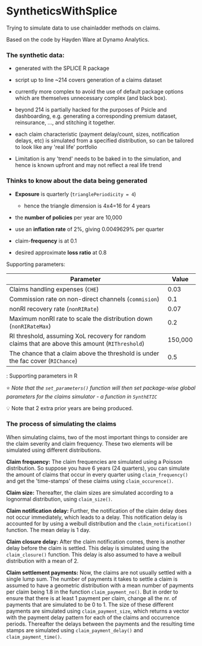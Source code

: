 # SyntheticsWithSplice

Trying to simulate data to use chainladder methods on claims.

Based on the code by Hayden Ware at Dynamo Analytics.

### The synthetic data:

-   generated with the SPLICE R package

-   script up to line \~214 covers generation of a claims dataset

-   currently more complex to avoid the use of default package options which are themselves unnecessary complex (and black box).

-   beyond 214 is partially hacked for the purposes of Psicle and dashboarding, e.g. generating a corresponding premium dataset, reinsurance, ..., and stitching it together.

-   each claim characteristic (payment delay/count, sizes, notification delays, etc) is simulated from a specified distribution, so can be tailored to look like any 'real life' portfolio

-   Limitation is any 'trend' needs to be baked in to the simulation, and hence is known upfront and may not reflect a real life trend

### Thinks to know about the data being generated

-   **Exposure** is quarterly (`trianglePeriodicity = 4`)

    -   hence the triangle dimension is 4x4=16 for 4 years

-   the **number of policies** per year are 10,000

-   use an **inflation rate** of 2%, giving 0.0049629% per quarter

-   claim-**frequency** is at 0.1

-   desired approximate **loss ratio** at 0.8

Supporting parameters:

| Parameter                                                                                        | Value   |
|--------------------------------------------------------------------------------------------------|---------|
| Claims handling expenses (`CHE`)                                                                 | 0.03    |
| Commission rate on non-direct channels (`commision`)                                             | 0.1     |
| nonRI recovery rate (`nonRIRate`)                                                                | 0.07    |
| Maximum nonRI rate to scale the distribution down (`nonRIRateMax`)                               | 0.2     |
| RI threshold, assuming XoL recovery for random claims that are above this amount (`RIThreshold`) | 150,000 |
| The chance that a claim above the threshold is under the fac cover (`RIChance`)                  | 0.5     |

: Supporting parameters in R

⭐ *Note that the `set_parameters()` function will then set package-wise global parameters for the claims simulator - a function in `SynthETIC`*

💡 Note that 2 extra prior years are being produced.

### The process of simulating the claims

When simulating claims, two of the most important things to consider are the claim severity and claim frequency. These two elements will be simulated using different distributions.

**Claim frequency:** The claim frequencies are simulated using a Poisson distribution. So suppose you have 6 years (24 quarters), you can simulate the amount of claims that occur in every quarter using `claim_frequency()` and get the 'time-stamps' of these claims using `claim_occurence()`.

**Claim size:** Thereafter, the claim sizes are simulated according to a lognormal distribution, using `claim_size()`.

**Claim notification delay:** Further, the notification of the claim delay does not occur immediately, which leads to a delay. This notification delay is accounted for by using a weibull distribution and the `claim_notification()` function. The mean delay is $1$ day.

**Claim closure delay:** After the claim notification comes, there is another delay before the claim is settled. This delay is simulated using the `claim_closure()` function. This delay is also assumed to have a weibull distribution with a mean of $2$.

**Claim settlement payments:** Now, the claims are not usually settled with a single lump sum. The number of payments it takes to settle a claim is assumed to have a geometric distribution with a mean number of payments per claim being $1.8$ in the function `claim_payment_no()`. But in order to ensure that there is at least 1 payment per claim, change all the nr. of payments that are simulated to be 0 to 1. The size of these different payments are simulated using `claim_payment_size`, which returns a vector with the payment delay pattern for each of the claims and occurrence periods. Thereafter the delays between the payments and the resulting time stamps are simulated using `claim_payment_delay()` and `claim_payment_time()`.
